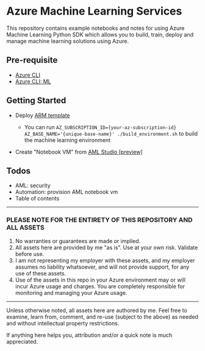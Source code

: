 # Azure Machine Learning Services

This repository contains example notebooks and notes for using Azure Machine Learning Python SDK which allows you to build, train, deploy and manage machine learning solutions using Azure.

## Pre-requisite

- [Azure CLI](https://docs.microsoft.com/en-us/cli/azure/install-azure-cli?view=azure-cli-latest)
- [Azure CLI: ML](https://docs.microsoft.com/en-us/azure/machine-learning/service/reference-azure-machine-learning-cli)

## Getting Started

- Deploy [ARM template](./arm/ml_environment.json)
  - You can run `AZ_SUBSCRIPTION_ID={your-az-subscription-id} AZ_BASE_NAME='{unique-base-name}' ./build_environment.sh` to build the machine learning environment

- Create "Notebook VM" from [AML Studio \[preview\]](https://ml.azure.com/)

## Todos

- AML: security
- Automation: provision AML notebook vm
- Table of contents

---

### PLEASE NOTE FOR THE ENTIRETY OF THIS REPOSITORY AND ALL ASSETS

1. No warranties or guarantees are made or implied.
2. All assets here are provided by me "as is". Use at your own risk. Validate before use.
3. I am not representing my employer with these assets, and my employer assumes no liability whatsoever, and will not provide support, for any use of these assets.
4. Use of the assets in this repo in your Azure environment may or will incur Azure usage and charges. You are completely responsible for monitoring and managing your Azure usage.

---

Unless otherwise noted, all assets here are authored by me. Feel free to examine, learn from, comment, and re-use (subject to the above) as needed and without intellectual property restrictions.

If anything here helps you, attribution and/or a quick note is much appreciated.